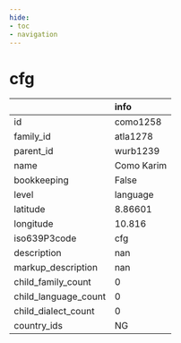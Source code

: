 ```yaml
---
hide:
- toc
- navigation
---
```

# cfg
|                      | info       |
|:---------------------|:-----------|
| id                   | como1258   |
| family_id            | atla1278   |
| parent_id            | wurb1239   |
| name                 | Como Karim |
| bookkeeping          | False      |
| level                | language   |
| latitude             | 8.86601    |
| longitude            | 10.816     |
| iso639P3code         | cfg        |
| description          | nan        |
| markup_description   | nan        |
| child_family_count   | 0          |
| child_language_count | 0          |
| child_dialect_count  | 0          |
| country_ids          | NG         |